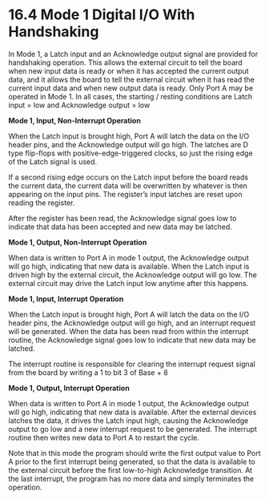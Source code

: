 # 16.4 Mode 1 Digital I/O With Handshaking

In Mode 1, a Latch input and an Acknowledge output signal are provided for handshaking operation. This allows the external circuit to tell the board when new input data is ready or when it has accepted the current output data, and it allows the board to tell the external circuit when it has read the current input data and when new output data is ready. Only Port A may be operated in Mode 1. In all cases, the starting / resting conditions are Latch input = low and Acknowledge output = low

**Mode 1, Input, Non-Interrupt Operation** 

When the Latch input is brought high, Port A will latch the data on the I/O header pins, and the Acknowledge output will go high. The latches are D type flip-flops with positive-edge-triggered clocks, so just the rising edge of the Latch signal is used. 

If a second rising edge occurs on the Latch input before the board reads the current data, the current data will be overwritten by whatever is then appearing on the input pins. The register’s input latches are reset upon reading the register. 

After the register has been read, the Acknowledge signal goes low to indicate that data has been accepted and new data may be latched.

**Mode 1, Output, Non-Interrupt Operation** 

When data is written to Port A in mode 1 output, the Acknowledge output will go high, indicating that new data is available. When the Latch input is driven high by the external circuit, the Acknowledge output will go low. The external circuit may drive the Latch input low anytime after this happens. 

**Mode 1, Input, Interrupt Operation** 

When the Latch input is brought high, Port A will latch the data on the I/O header pins, the Acknowledge output will go high, and an interrupt request will be generated. When the data has been read from within the interrupt routine, the Acknowledge signal goes low to indicate that new data may be latched. 

The interrupt routine is responsible for clearing the interrupt request signal from the board by writing a 1 to bit 3 of Base + 8

**Mode 1, Output, Interrupt Operation** 

When data is written to Port A in mode 1 output, the Acknowledge output will go high, indicating that new data is available. After the external devices latches the data, it drives the Latch input high, causing the Acknowledge output to go low and a new interrupt request to be generated. The interrupt routine then writes new data to Port A to restart the cycle. 

Note that in this mode the program should write the first output value to Port A prior to the first interrupt being generated, so that the data is available to the external circuit before the first low-to-high Acknowledge transition. At the last interrupt, the program has no more data and simply terminates the operation.

